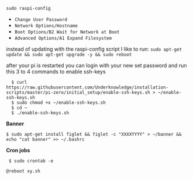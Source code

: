 
 `sudo raspi-config`
 
 
 
 
 - `Change User Password`  
 - `Network Options/Hostname` 
 - `Boot Options/B2 Wait for Network at Boot` 
 - `Advanced Options/A1 Expand Filesystem`
 
 
 
 instead of updating with the raspi-config script I like to run: 
 `sudo apt-get update && sudo apt-get upgrade -y && sudo reboot` 





after your pi is restarted you can login with your new set password and run this 3 to 4 commands to enable ssh-keys


``` 
  $ curl 
https://raw.githubusercontent.com/Underknowledge/installation-scripts/master/pi-zero/initial_setup/enable-ssh-keys.sh > ~/enable-ssh-keys.sh
  $ sudo chmod +x ~/enable-ssh-keys.sh
  $ cd ~
  $ ./enable-ssh-keys.sh
``` 




**Banner** 

` $ sudo apt-get install figlet && figlet -c "XXXXYYYY" > ~/banner && echo "cat banner" >> ~/.bashrc ` 



**Cron jobs** 

` $ sudo crontab -e` 

` @reboot xy.sh `
